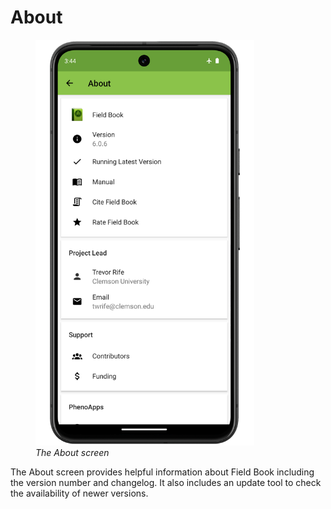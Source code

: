 <link rel="stylesheet" type="text/css" href="_styles/styles.css">

# About

<figure class="image">
  <img class="screenshot" src="_static/images/about/about_framed.png" width="350px"> 
  <figcaption class="screenshot-caption"><i>The About screen</i></figcaption> 
</figure>

The About screen provides helpful information about Field Book including the version number and changelog.
It also includes an update tool to check the availability of newer versions.